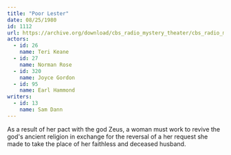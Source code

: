```yaml
---
title: "Poor Lester"
date: 08/25/1980
id: 1112
url: https://archive.org/download/cbs_radio_mystery_theater/cbs_radio_mystery_theater-1101-1150.zip/cbs_radio_mystery_theater-1101-1150%2Fcbsrmt_1112_poor_lester.mp3
actors:  
  - id: 26
    name: Teri Keane  
  - id: 27
    name: Norman Rose  
  - id: 320
    name: Joyce Gordon  
  - id: 95
    name: Earl Hammond
writers:  
  - id: 13
    name: Sam Dann
---
```

As a result of her pact with the god Zeus, a woman must work to revive the god's ancient religion in exchange for the reversal of a her request she made to take the place of her faithless and deceased husband.